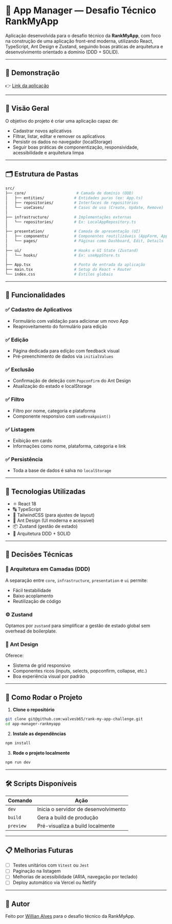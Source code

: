 # 📱 App Manager — Desafio Técnico RankMyApp

Aplicação desenvolvida para o desafio técnico da **RankMyApp**, com foco na construção de uma aplicação front-end moderna, utilizando React, TypeScript, Ant Design e Zustand, seguindo boas práticas de arquitetura e desenvolvimento orientado a domínio (DDD + SOLID).

---

## 🚀 Demonstração

👉 [Link da aplicação](https://rank-my-app-challenge.vercel.app/)

---

## 🧠 Visão Geral

O objetivo do projeto é criar uma aplicação capaz de:

- Cadastrar novos aplicativos
- Filtrar, listar, editar e remover os aplicativos
- Persistir os dados no navegador (localStorage)
- Seguir boas práticas de componentização, responsividade, acessibilidade e arquitetura limpa

---

## 🗂️ Estrutura de Pastas

```bash
src/
├── core/                      # Camada de domínio (DDD)
│   ├── entities/             # Entidades puras (ex: App.ts)
│   ├── repositories/         # Interfaces de repositórios
│   └── useCases/             # Casos de uso (Create, Update, Remove)
│
├── infrastructure/           # Implementações externas
│   └── repositories/         # Ex: LocalAppRepository.ts
│
├── presentation/             # Camada de apresentação (UI)
│   ├── components/           # Componentes reutilizáveis (AppForm, AppCard, etc.)
│   └── pages/                # Páginas como Dashboard, Edit, Details
│
├── ui/                       # Hooks e UI State (Zustand)
│   └── hooks/                # Ex: useAppStore.ts
│
├── App.tsx                   # Ponto de entrada da aplicação
├── main.tsx                  # Setup do React + Router
└── index.css                 # Estilos globais
```

---

## 📌 Funcionalidades

### ✅ Cadastro de Aplicativos

- Formulário com validação para adicionar um novo App
- Reaproveitamento do formulário para edição

### ✅ Edição

- Página dedicada para edição com feedback visual
- Pré-preenchimento de dados via `initialValues`

### ✅ Exclusão

- Confirmação de deleção com `Popconfirm` do Ant Design
- Atualização do estado e localStorage

### ✅ Filtro

- Filtro por nome, categoria e plataforma
- Componente responsivo com `useBreakpoint()`

### ✅ Listagem

- Exibição em cards
- Informações como nome, plataforma, categoria e link

### ✅ Persistência

- Toda a base de dados é salva no `localStorage`

---

## 🧱 Tecnologias Utilizadas

- ⚛️ React 18
- 🔠 TypeScript
- 💅 TailwindCSS (para ajustes de layout)
- 🎨 Ant Design (UI moderna e acessível)
- 📦 Zustand (gestão de estado)
- 🧠 Arquitetura DDD + SOLID

---

## 🧠 Decisões Técnicas

### 🧩 Arquitetura em Camadas (DDD)

A separação entre `core`, `infrastructure`, `presentation` e `ui` permite:

- Fácil testabilidade
- Baixo acoplamento
- Reutilização de código

### ⚙️ Zustand

Optamos por `zustand` para simplificar a gestão de estado global sem overhead de boilerplate.

### 🧱 Ant Design

Oferece:

- Sistema de grid responsivo
- Componentes ricos (inputs, selects, popconfirm, collapse, etc.)
- Boa experiência visual por padrão

---

## 🧭 Como Rodar o Projeto

1. **Clone o repositório**

```bash
git clone git@github.com:walvesb65/rank-my-app-challenge.git
cd app-manager-rankmyapp
```

2. **Instale as dependências**

```bash
npm install
```

3. **Rode o projeto localmente**

```bash
npm run dev
```

---

## 🛠️ Scripts Disponíveis

| Comando   | Ação                                 |
| --------- | ------------------------------------ |
| `dev`     | Inicia o servidor de desenvolvimento |
| `build`   | Gera a build de produção             |
| `preview` | Pré-visualiza a build localmente     |

---

## 📋 Melhorias Futuras

- [ ] Testes unitários com `Vitest` ou `Jest`
- [ ] Paginação na listagem
- [ ] Melhorias de acessibilidade (ARIA, navegação por teclado)
- [ ] Deploy automático via Vercel ou Netlify

---

## 📎 Autor

Feito por [Willian Alves](https://www.linkedin.com/in/willianalmeidaalves) para o desafio técnico da RankMyApp.
